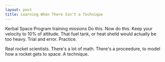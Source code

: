 ```yaml
---
layout: post
title: Learning When There Isn't a Technique
---
```


Kerbal Space Program training missions
Do this. Now do this.
Keep your velocity to 10% of altitude.
That fuel tank, or heat sheild would actually be too heavy.
Trial and error.
Practice.

Real rocket scientists.
There's a lot of math.
There's a proceedure,
to model how a rocket gets to space.
A technique.
